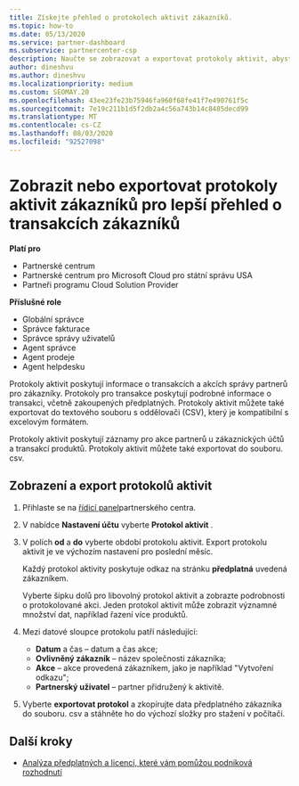 ```yaml
---
title: Získejte přehled o protokolech aktivit zákazníků.
ms.topic: how-to
ms.date: 05/13/2020
ms.service: partner-dashboard
ms.subservice: partnercenter-csp
description: Naučte se zobrazovat a exportovat protokoly aktivit, abyste získali přehled o transakcích zákaznických účtů a dalších zákaznických aktivitách souvisejících s zákazníky.
author: dineshvu
ms.author: dineshvu
ms.localizationpriority: medium
ms.custom: SEOMAY.20
ms.openlocfilehash: 43ee23fe23b75946fa960f68fe41f7e490761f5c
ms.sourcegitcommit: 7e19c211b1d5f2db2a4c56a743b14c8485decd99
ms.translationtype: MT
ms.contentlocale: cs-CZ
ms.lasthandoff: 08/03/2020
ms.locfileid: "92527098"
---
```

# <a name="view-or-export-customer-activity-logs-for-more-insight-into-customer-transactions"></a>Zobrazit nebo exportovat protokoly aktivit zákazníků pro lepší přehled o transakcích zákazníků

**Platí pro**

- Partnerské centrum
- Partnerské centrum pro Microsoft Cloud pro státní správu USA
- Partneři programu Cloud Solution Provider

**Příslušné role**

- Globální správce
- Správce fakturace
- Správce správy uživatelů
- Agent správce
- Agent prodeje
- Agent helpdesku

Protokoly aktivit poskytují informace o transakcích a akcích správy partnerů pro zákazníky. Protokoly pro transakce poskytují podrobné informace o transakci, včetně zakoupených předplatných. Protokoly aktivit můžete také exportovat do textového souboru s oddělovači (CSV), který je kompatibilní s excelovým formátem.

Protokoly aktivit poskytují záznamy pro akce partnerů u zákaznických účtů a transakcí produktů. Protokoly aktivit můžete také exportovat do souboru. csv.

## <a name="view-and-export-activity-logs"></a>Zobrazení a export protokolů aktivit

1. Přihlaste se na [řídicí panel](https://partner.microsoft.com/dashboard)partnerského centra.

2. V nabídce **Nastavení účtu** vyberte **Protokol aktivit** .

3. V polích **od** a **do** vyberte období protokolu aktivit. Export protokolu aktivit je ve výchozím nastavení pro poslední měsíc.

   Každý protokol aktivity poskytuje odkaz na stránku **předplatná** uvedená zákazníkem.

   Vyberte šipku dolů pro libovolný protokol aktivit a zobrazte podrobnosti o protokolované akci. Jeden protokol aktivit může zobrazit významné množství dat, například řazení více produktů.

4. Mezi datové sloupce protokolu patří následující:
   - **Datum** a čas – datum a čas akce;
   - **Ovlivněný zákazník** – název společnosti zákazníka;
   - **Akce** – akce provedená zákazníkem, jako je například "Vytvoření odkazu";
   - **Partnerský uživatel** – partner přidružený k aktivitě.

5. Vyberte **exportovat protokol** a zkopírujte data předplatného zákazníka do souboru. csv a stáhněte ho do výchozí složky pro stažení v počítači.

## <a name="next-steps"></a>Další kroky

- [Analýza předplatných a licencí, které vám pomůžou podniková rozhodnutí](analyze-subscriptions-licenses.md)
